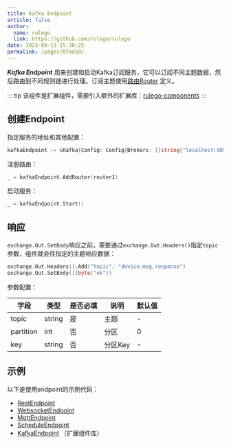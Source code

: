 ```yaml
---
title: Kafka Endpoint
article: false
author: 
  name: rulego
  link: https://github.com/rulego/rulego
date: 2023-09-13 15:30:25
permalink: /pages/07ad50/
---
```


***Kafka Endpoint*** 用来创建和启动Kafka订阅服务，它可以订阅不同主题数据，然后路由到不同规则链进行处理。订阅主题使用[路由Router](/pages/45008b/) 定义。

::: tip
该组件是扩展组件，需要引入额外的扩展库：[rulego-components](https://github.com/rulego/rulego-components)
:::

## 创建Endpoint

指定服务的地址和其他配置：
```go
kafkaEndpoint := &Kafka{Config: Config{Brokers: []string{"localhost:9092"}}, RuleConfig: config}
```

注册路由：
```go
_ = kafkaEndpoint.AddRouter(router1)
```

启动服务：
```go
_ = kafkaEndpoint.Start()
```

## 响应

`exchange.Out.SetBody`响应之前，需要通过`exchange.Out.Headers()`指定`topic`参数，组件就会往指定的主题响应数据：

```go
exchange.Out.Headers().Add("topic", "device.msg.response")
exchange.Out.SetBody([]byte("ok"))
```

参数配置：

| 字段        | 类型     | 是否必填 | 说明    | 默认值 |
|-----------|--------|------|-------|-----|
| topic     | string | 是    | 主题    | -   |
| partition | int    | 否    | 分区    | 0   |
| key       | string    | 否    | 分区Key | -   |


## 示例

以下是使用endpoint的示例代码：
- [RestEndpoint](https://github.com/rulego/rulego/tree/main/examples/http_endpoint/http_endpoint.go)
- [WebsocketEndpoint](https://github.com/rulego/rulego/tree/main/endpoint/websocket/websocket_test.go)
- [MqttEndpoint](https://github.com/rulego/rulego/tree/main/endpoint/mqtt/mqtt_test.go)
- [ScheduleEndpoint](https://github.com/rulego/rulego/tree/main/endpoint/schedule/schedule_test.go)
- [KafkaEndpoint](https://github.com/rulego/rulego-components/blob/main/endpoint/kafka/kafka_test.go) （扩展组件库）